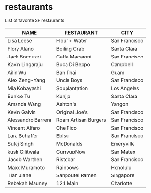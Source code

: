 # restaurants
List of favorite SF restaurants

 NAME | RESTAURANT | CITY
---|---|---
Lisa Leese | Flour + Water | San Francisco
Flory Alano | Boiling Crab | Santa Clara
Jack Boccuzzi | Caffe Macaroni | San Francisco
Kavin Lingaraju | Buca Di Beppo | Campbell
Ailin Wu | Ban Thai | Guam
Alex Zeng-Yang | Uncle Boys | San Francisco
Mia Kobayashi | Souplantation | Los Angeles
Eunice Tu | Kunjip | Santa Clara
Amanda Wang | Ashton's | Yangon
Kevin Galvin | Original Joe's | San Francisco
Alessandro Barrera | Roam Artisan Burgers | San Francisco
Vincent Alfaro | Che Fico | San Francisco
Lara Schaffer | Ebisu | San Francisco
Sutej Singh | McDonalds | Emeryville
kush Gilitwala | CurryupNow | San Mateo
Jacob Warthen | Ristobar | San Francisco
Maxx Muramoto | Rainbows | Honolulu
Tian Jiahe | Sanpoutei Ramen | Singapore
Rebekah Mauney | 121 Main | Charlotte
